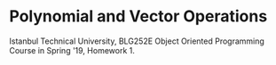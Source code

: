 # Polynomial and Vector Operations
Istanbul Technical University, BLG252E Object Oriented Programming Course in Spring '19, Homework 1.
